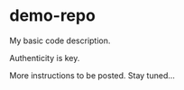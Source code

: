 # demo-repo

My basic code description. 

Authenticity is key. 

More instructions to be posted. Stay tuned...

